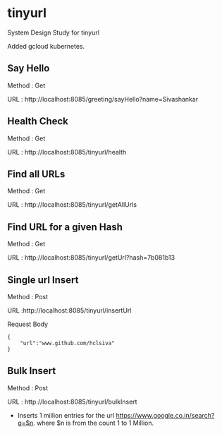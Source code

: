 # tinyurl
System Design Study for tinyurl

Added gcloud kubernetes.

## Say Hello

Method : Get

URL : http://localhost:8085/greeting/sayHello?name=Sivashankar

## Health Check

Method : Get

URL : http://localhost:8085/tinyurl/health

## Find all URLs

Method : Get

URL : http://localhost:8085/tinyurl/getAllUrls

## Find URL for a given Hash

Method : Get

URL : http://localhost:8085/tinyurl/getUrl?hash=7b081b13


## Single url Insert

Method : Post

URL :http://localhost:8085/tinyurl/insertUrl

Request Body

    { 
        "url":"www.github.com/hclsiva" 
    }

## Bulk Insert

Method : Post

URL : http://localhost:8085/tinyurl/bulkInsert

- Inserts 1 million entries for the url https://www.google.co.in/search?q=$n. where $n is from the count 1 to 1 Million.

